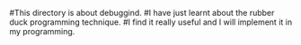 #This directory is about debuggind.
#I have just learnt about the rubber duck programming technique.
#I find it really useful and I will implement it in my programming.